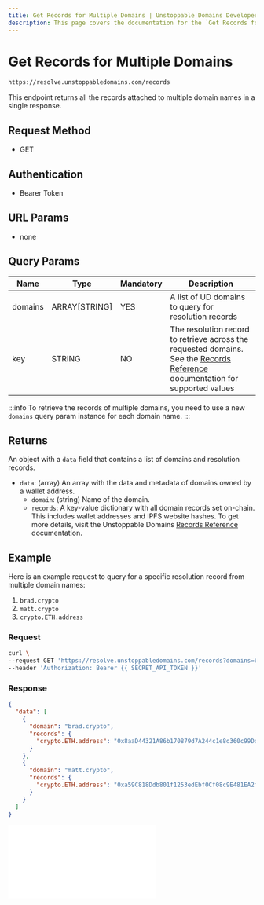 ```yaml
---
title: Get Records for Multiple Domains | Unstoppable Domains Developer Portal
description: This page covers the documentation for the `Get Records for Multiple Domains` endpoint.
---
```


# Get Records for Multiple Domains

```bash
https://resolve.unstoppabledomains.com/records
```

This endpoint returns all the records attached to multiple domain names in a single response.

## Request Method

* GET

## Authentication

* Bearer Token

## URL Params

* none

## Query Params

| Name | Type | Mandatory | Description |
| - | - | - | - |
| domains | ARRAY[STRING] | YES | A list of UD domains to query for resolution records |
| key | STRING | NO | The resolution record to retrieve across the requested domains. See the [Records Reference](/developer-toolkit/reference/records-reference.md) documentation for supported values |

:::info
To retrieve the records of multiple domains, you need to use a new `domains` query param instance for each domain name.
:::

## Returns

An object with a `data` field that contains a list of domains and resolution records.

* `data`: (array) An array with the data and metadata of domains owned by a wallet address.
    * `domain`: (string) Name of the domain.
    * `records`: A key-value dictionary with all domain records set on-chain. This includes wallet addresses and IPFS website hashes. To get more details, visit the Unstoppable Domains [Records Reference](/developer-toolkit/reference/records-reference.md) documentation.

## Example

Here is an example request to query for a specific resolution record from multiple domain names:

1. `brad.crypto`
2. `matt.crypto`
3. `crypto.ETH.address`

### Request

```bash
curl \
--request GET 'https://resolve.unstoppabledomains.com/records?domains=brad.crypto&domains=matt.crypto&key=crypto.ETH.address' \
--header 'Authorization: Bearer {{ SECRET_API_TOKEN }}'
```

### Response

```json
{
  "data": [
    {
      "domain": "brad.crypto",
      "records": {
        "crypto.ETH.address": "0x8aaD44321A86b170879d7A244c1e8d360c99DdA8"
      }
    },
    {
      "domain": "matt.crypto",
      "records": {
        "crypto.ETH.address": "0xa59C818Ddb801f1253edEbf0Cf08c9E481EA2fE5"
      }
    }
  ]
}
```

<embed src="/snippets/_discord.md" />
